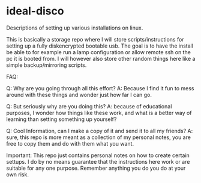 # ideal-disco
Descriptions of setting up various installations on linux. 

This is basically a storage repo where I will store scripts/instructions for setting up a fully diskencrypted bootable usb.
The goal is to have the install be able to for example run a lamp configuration or allow remote ssh on the pc it is booted from. I will however also store other random things here like a simple backup/mirroring scripts.

FAQ:

Q: Why are you going through all this effort?
A: Because I find it fun to mess around with these things and wonder just how far I can go.

Q: But seriously why are you doing this?
A: because of educational purposes, I wonder how things like these work, and what is a better way of learning than setting something up yourself?

Q: Cool Information, can I make a copy of it and send it to all my friends?
A: sure, this repo is more meant as a collection of my personal notes, you are free to copy them and do with them what you want.

Important: This repo just contains personal notes on how to create certain settups. I do by no means guarantee that the instructions here work or are suitable for any one purpose. Remember anything you do you do at your own risk.

